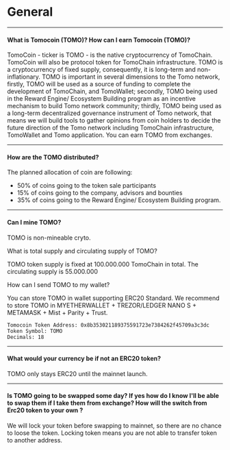 # General
---
#### What is Tomocoin (TOMO)? How can I earn Tomocoin (TOMO)?
TomoCoin - ticker is TOMO - is the native cryptocurrency of TomoChain. TomoCoin will also be protocol token for TomoChain infrastructure. TOMO is a cryptocurrency of fixed supply, consequently, it is long-term and non-inflationary. TOMO is important in several dimensions to the Tomo network, firstly, TOMO will be used as a source of funding to complete the development of TomoChain, and TomoWallet; secondly, TOMO being used in the Reward Engine/ Ecosystem Building program as an incentive mechanism to build Tomo network community; thirdly, TOMO being used as a long-term decentralized governance instrument of Tomo network, that means we will build tools to gather opinions from coin holders to decide the future direction of the Tomo network including TomoChain infrastructure, TomoWallet and Tomo application.
You can earn TOMO from exchanges.

---

#### How are the TOMO distributed?

The planned allocation of coin are following:

- 50% of coins going to the token sale participants
- 15% of coins going to the company, advisors and bounties
- 35% of coins going to the Reward Engine/ Ecosystem Building program.

---

#### Can I mine TOMO?
TOMO is non-mineable cryto.

What is total supply and circulating supply of TOMO?

TOMO token supply is fixed at 100.000.000 TomoChain in total. The circulating supply is 55.000.000

How can I send TOMO to my wallet?

You can store TOMO in wallet supporting ERC20 Standard. We recommend to store TOMO in MYETHERWALLET + TREZOR/LEDGER NANO S + METAMASK + Mist + Parity + Trust.

```
Tomocoin Token Address: 0x8b353021189375591723e7384262f45709a3c3dc
Token Symbol: TOMO
Decimals: 18
```

---

#### What would your currency be if not an ERC20 token?
TOMO only stays ERC20 until the mainnet launch.

---

#### Is TOMO going to be swapped some day? If yes how do I know I'll be able to swap them if I take them from exchange? How will the switch from Erc20 token to your own ?
We will lock your token before swapping to mainnet, so there are no chance to loose the token. Locking token means you are not able to transfer token to another address.
